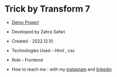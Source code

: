 # Trick by Transform 7

- [Demo Project](https://zahrasafari-web.github.io/Trick-by-Transform-7/)

- Developed by Zahra Safari

- Created - 2022.12.10

- Technologies Used - Html , css 

- Role - Frontend

- How to reach me : with my [instagram](https://www.instagram.com/zahrasafari_web_developer) and [linkedin](https://www.linkedin.com/in/zahra-safari1986)
